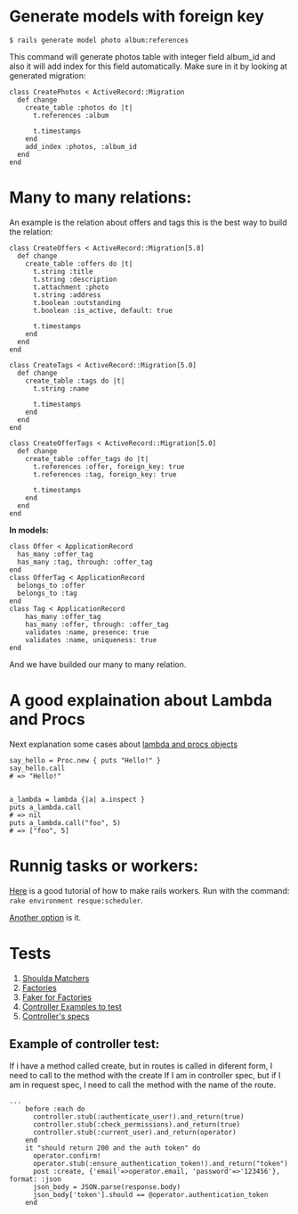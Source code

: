 # Generate models with foreign key
    $ rails generate model photo album:references

This command will generate photos table with integer field album_id and also it will add index for this field automatically. Make sure in it by looking at generated migration:

    class CreatePhotos < ActiveRecord::Migration
      def change
        create_table :photos do |t|
          t.references :album

          t.timestamps
        end
        add_index :photos, :album_id
      end
    end

# Many to many relations:
An example is the relation about offers and tags this is the best way to build the relation:
```
class CreateOffers < ActiveRecord::Migration[5.0]
  def change
    create_table :offers do |t|
      t.string :title
      t.string :description
      t.attachment :photo
      t.string :address
      t.boolean :outstanding
      t.boolean :is_active, default: true

      t.timestamps
    end
  end
end
```

```
class CreateTags < ActiveRecord::Migration[5.0]
  def change
    create_table :tags do |t|
      t.string :name

      t.timestamps
    end
  end
end
```
```
class CreateOfferTags < ActiveRecord::Migration[5.0]
  def change
    create_table :offer_tags do |t|
      t.references :offer, foreign_key: true
      t.references :tag, foreign_key: true

      t.timestamps
    end
  end
end
```
**In models:**
```
class Offer < ApplicationRecord
  has_many :offer_tag
  has_many :tag, through: :offer_tag
end
class OfferTag < ApplicationRecord
  belongs_to :offer
  belongs_to :tag
end
class Tag < ApplicationRecord
	has_many :offer_tag
	has_many :offer, through: :offer_tag
	validates :name, presence: true
	validates :name, uniqueness: true
end
```
And we have builded our many to many relation.

# A good explaination about Lambda and Procs
Next explanation some cases about 
[lambda and procs objects](http://augustl.com/blog/2008/procs_blocks_and_anonymous_functions/)

```
say_hello = Proc.new { puts "Hello!" }
say_hello.call
# => "Hello!"


a_lambda = lambda {|a| a.inspect }
puts a_lambda.call
# => nil
puts a_lambda.call("foo", 5)
# => ["foo", 5]
```

# Runnig tasks or workers:
[Here](https://github.com/resque/resque-scheduler) is a good tutorial of how to make rails workers. 
Run with the command: ``` rake environment resque:scheduler ```.

[Another option](https://github.com/resque/resque) is it.

# Tests
1. [Shoulda Matchers](https://github.com/thoughtbot/shoulda-matchers)
2. [Factories](https://github.com/thoughtbot/factory_girl/blob/master/GETTING_STARTED.md)
3. [Faker for Factories](https://github.com/stympy/faker)
4. [Controller Examples to test](http://codecrate.com/2014/11/rspec-controllers-best-practices.html)
5. [Controller's specs](https://everydayrails.com/2012/04/07/testing-series-rspec-controllers.html)

## Example of controller test:
If i have a method called create, but in routes is called in diferent form, I need to call to the method with the create If I am in controller spec, but if I am in request spec, I need to call the method with the name of the route.

```
...
    before :each do
      controller.stub(:authenticate_user!).and_return(true)
      controller.stub(:check_permissions).and_return(true)
      controller.stub(:current_user).and_return(operator)
    end
    it "should return 200 and the auth token" do
      operator.confirm!
      operator.stub(:ensure_authentication_token!).and_return("token")
      post :create, {'email'=>operator.email, 'password'=>'123456'}, format: :json
      json_body = JSON.parse(response.body)
      json_body['token'].should == @operator.authentication_token
    end
```
